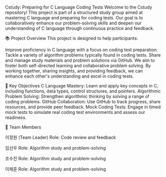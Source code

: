 Cstudy: Preparing for C Language Coding Tests
Welcome to the Cstudy repository! This project is part of a structured study group aimed at mastering C language and preparing for coding tests. Our goal is to collaboratively enhance our problem-solving skills and deepen our understanding of C language through continuous practice and feedback.

📚 Project Overview
This project is designed to help participants:

Improve proficiency in C language with a focus on coding test preparation.
Tackle a variety of algorithm problems typically found in coding tests.
Share and manage study materials and problem solutions via GitHub.
We aim to foster both self-directed learning and collaborative problem solving. By working together, sharing insights, and providing feedback, we can enhance each other's understanding and excel in coding tests.

🚀 Key Objectives
C Language Mastery: Learn and apply key concepts in C, including functions, data types, control structures, and pointers.
Algorithmic Problem Solving: Strengthen algorithmic thinking by solving a range of coding problems.
GitHub Collaboration: Use GitHub to track progress, share resources, and provide peer feedback.
Mock Coding Tests: Engage in timed mock tests to simulate real coding test environments and assess our readiness.

👥 Team Members

이정원 (Team Leader)
Role: Code review and feedback

임선우
Role: Algorithm study and problem-solving

조수진
Role: Algorithm study and problem-solving

이채훈
Role: Algorithm study and problem-solving
